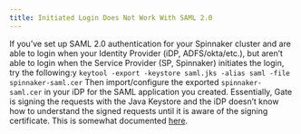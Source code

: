 ```yaml
---
title: Initiated Login Does Not Work With SAML 2.0
---
```



If you’ve set up SAML 2.0 authentication for your Spinnaker cluster and are able to login when your Identity Provider (iDP, ADFS/okta/etc.), but aren’t able to login when the Service Provider (SP, Spinnaker) initiates the login, try the following:y
```keytool -export -keystore saml.jks -alias saml -file spinnaker-saml.cer```
Then import/configure the exported ```spinnaker-saml.cer``` in your iDP for the SAML application you created.
Essentially, Gate is signing the requests with the Java Keystore and the iDP doesn’t know how to understand the signed requests until it is aware of the signing certificate.
This is somewhat documented [here](https://www.spinnaker.io/setup/security/authentication/saml/#identity-provider-setup).

